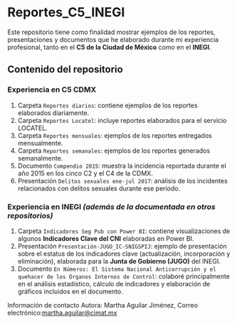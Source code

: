 # Reportes_C5_INEGI
Este repositorio tiene como finalidad mostrar ejemplos de los reportes, presentaciones y documentos que he elaborado durante mi experiencia profesional, tanto en el **C5 de la Ciudad de México** como en el **INEGI**.

## Contenido del repositorio

### Experiencia en C5 CDMX

1. Carpeta `Reportes diarios`: contiene ejemplos de los reportes elaborados diariamente.
2. Carpeta `Reportes Locatel`: incluye reportes elaborados para el servicio LOCATEL.
3. Carpeta `Reportes mensuales`: ejemplos de los reportes entregados mensualmente.
4. Carpeta `Reportes semanales`: ejemplos de los reportes generados semanalmente.
5. Documento `Compendio 2015`: muestra la incidencia reportada durante el año 2015 en los cinco C2 y el C4 de la CDMX.
6. Presentación `Delitos sexuales ene-jul 2017`: análisis de los incidentes relacionados con delitos sexuales durante ese periodo.

### Experiencia en INEGI *(además de la documentada en otros repositorios)*

1. Carpeta `Indicadores Seg Pub con Power BI`: contiene visualizaciones de algunos **Indicadores Clave del CNI** elaboradas en Power BI.
2. Presentación `Presentación-JUGO_IC-SNIGSPIJ`: ejemplo de presentación sobre el estatus de los indicadores clave (actualización, incorporación y eliminación), elaborada para la **Junta de Gobierno (JUGO)** del INEGI.
3. Documento `En Números: El Sistema Nacional Anticorrupción y el quehacer de los Órganos Internos de Control`: colaboré principalmente en el análisis estadístico, cálculo de indicadores y elaboración de gráficos incluidos en el documento.

Información de contacto Autora: Martha Aguilar Jiménez, Correo electrónico:martha.aguilar@cimat.mx
